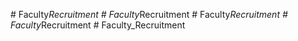 
#   F a c u l t y _ R e c r u i t m e n t  
 #   F a c u l t y _ R e c r u i t m e n t  
 #   F a c u l t y _ R e c r u i t m e n t  
 #   F a c u l t y _ R e c r u i t m e n t  
 #   F a c u l t y _ R e c r u i t m e n t  
 